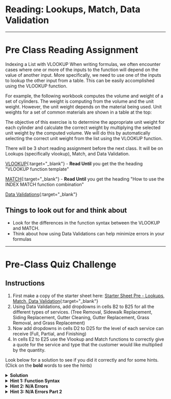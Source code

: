 
#  Reading: Lookups, Match, Data Validation

---
# Pre Class Reading Assignment

Indexing a List with VLOOKUP
When writing formulas, we often encounter cases where one or more of the inputs to the function will depend on the value of another input. More specifically, we need to use one of the inputs to lookup the other input from a table. This can be easily accomplished using the VLOOKUP function.

For example, the following workbook computes the volume and weight of a set of cylinders. The weight is computing from the volume and the unit weight. However, the unit weight depends on the material being used. Unit weights for a set of common materials are shown in a table at the top:

The objective of this exercise is to determine the appropriate unit weight for each cylinder and calculate the correct weight by multiplying the selected unit weight by the computed volume. We will do this by automatically selecting the correct unit weight from the list using the VLOOKUP function.


There will be 3 short reading assignment before the next class. It will be on Lookups (specifically vlookup), Match, and Data Validation.

 [VLOOKUP](https://www.benlcollins.com/spreadsheets/vlookup-function/){:target="_blank"} - **Read Until** you get the the heading "VLOOKUP function template"
 
 [MATCH](https://blog.sheetgo.com/google-sheets-formulas/match-formula-google-sheets/){:target="_blank"} - **Read Until** you get the heading "How to use the INDEX MATCH function combination"

 [Data Validations](https://unito.io/blog/data-validation-google-sheets/){:target="_blank"}
 

## Things to look out for and think about
- Look for the differences in the function syntax between the VLOOKUP and MATCH.
- Think about how using Data Validations can help minimize errors in your formulas


---

# Pre-Class Quiz Challenge

## Instructions
1. First make a copy of the starter sheet here: [Starter Sheet Pre - Lookups, Match, Data Validation](https://docs.google.com/spreadsheets/d/1uMdVl5TzfQAnsSvh1fv3kuw2ci_jPpJNpaVRDbW3EH8/edit?usp=sharing){:target="_blank"}
2. Using Data Validations, add dropdowns in cells B2 to B25 for all the different types of services. (Tree Removal, Sidewalk Replacement, Siding Replacement, Gutter Cleaning, Gutter Replacement, Grass Removal, and Grass Replacement)
3. Now add dropdowns in cells D2 to D25 for the level of each service can receive (Full, Partial, and Finishing)
4. In cells E2 to E25 use the Vlookup and Match functions to correctly give a quote for the service and type that the customer would like multiplied by the quantity.

Look below for a solution to see if you did it correctly and for some hints. (Click on the **bold** words to see the hints)

<details>
<summary><b>Solution</b></summary>

For any customer with the Service: "Sidewalk Replacement", Quantity: "10", and Type: "Full", the cost should be $1,890.

</details>


<details>
<summary><b>Hint 1: Function Syntax</b></summary>

Column B - Search Key
Column C - Multiply the total of your VLOOKUP and Match Function at the end
Column D - Search Key for the Index or MATCH Function

</details>


<details>
<summary><b>Hint 2: N/A Errors</b></summary>

If you are getting a lot of N/As maybe your is_sorted on your Vlookup is not correct or your search type for match is incorrect. Look over the pre-class readings for help

</details>


<details>
<summary><b>Hint 3: N/A Errors Part 2</b></summary>
  
Make the is_sorted false and the search type 0

</details>

